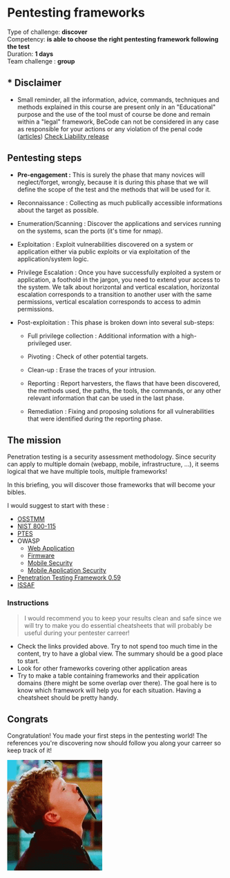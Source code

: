 # Pentesting frameworks

Type of challenge: **discover** </br>
Competency: **is able to choose the right pentesting framework following the test** </br>
Duration: **1 days** </br>
Team challenge : **group**

## * Disclaimer

* Small reminder, all the information, advice, commands, techniques and methods explained in this course are present only in an "Educational" purpose and the use of the tool must of course be done and remain within a "legal" framework, BeCode can not be considered in any case as responsible for your actions or any violation of the penal code ([articles](http://www.ejustice.just.fgov.be/mopdf/2006/09/12_2.pdf#Page6)) [Check Liability release](https://docs.google.com/document/d/1zSvQsnUtEqF2MraJwoR4Bc1DwLbeyZRUXGxViktBQns/edit?usp=sharing)

## Pentesting steps

* **Pre-engagement :** This is surely the phase that many novices will neglect/forget, wrongly, because it is during this phase that we will define the scope of the test and the methods that will be used for it.

* Reconnaissance : Collecting as much publically accessible informations about the target as possible.

* Enumeration/Scanning : Discover the applications and services running on the systems, scan the ports (it's time for nmap).

* Exploitation : Exploit vulnerabilities discovered on a system or application either via public exploits or via exploitation of the application/system logic.

* Privilege Escalation : Once you have successfully exploited a system or application, a foothold in the jargon, you need to extend your access to the system. We talk about horizontal and vertical escalation, horizontal escalation corresponds to a transition to another user with the same permissions, vertical escalation corresponds to access to admin permissions.

* Post-exploitation : This phase is broken down into several sub-steps:

    - Full privilege collection : Additional information with a high-privileged user.

    - Pivoting : Check of other potential targets.

    - Clean-up : Erase the traces of your intrusion.

    - Reporting : Report harvesters, the flaws that have been discovered, the methods used, the paths, the tools, the commands, or any other relevant information that can be used in the last phase.

    - Remediation : Fixing and proposing solutions for all vulnerabilities that were identified during the reporting phase.

## The mission

Penetration testing is a security assessment methodology. Since security can apply to multiple domain (webapp, mobile, infrastructure, ...), it seems logical that we have multiple tools, multiple frameworks! 

In this briefing, you will discover those frameworks that will become your bibles.

I would suggest to start with these :
- [OSSTMM](https://www.isecom.org/OSSTMM.3.pdf)
- [NIST 800-115](https://nvlpubs.nist.gov/nistpubs/Legacy/SP/nistspecialpublication800-115.pdf)
- [PTES](http://www.pentest-standard.org/index.php/PTES_Technical_Guidelines)
- OWASP
    - [Web Application](https://github.com/OWASP/wstg/tree/master/document)
    - [Firmware](https://github.com/scriptingxss/owasp-fstm)
    - [Mobile Security](https://github.com/OWASP/owasp-masvs)
    - [Mobile Application Security](https://github.com/OWASP/owasp-mstg)
- [Penetration Testing Framework 0.59](http://www.vulnerabilityassessment.co.uk/Penetration%20Test.html)
- [ISSAF](https://sourceforge.net/projects/isstf/files/issaf%20document/issaf0.1/)

### Instructions

>I would recommend you to keep your results clean and safe since we will try to make you do essential cheatsheets that will probably be useful during your pentester carreer!

- Check the links provided above. Try to not spend too much time in the content, try to have a global view. The summary should be a good place to start.
- Look for other frameworks covering other application areas
- Try to make a table containing frameworks and their application domains (there might be some overlap over there). The goal here is to know which framework will help you for each situation. Having a cheatsheet should be pretty handy.


## Congrats

Congratulation! You made your first steps in the pentesting world! The references you're discovering now should follow you along your carreer so keep track of it!

![briefing](./assets/images/briefing.gif)
